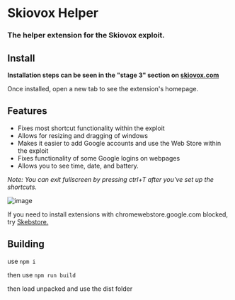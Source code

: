 # Skiovox Helper
### The helper extension for the Skiovox exploit.

## Install

**Installation steps can be seen in the "stage 3" section on [skiovox.com](https://skiovox.com)**

Once installed, open a new tab to see the extension's homepage.

## Features
- Fixes most shortcut functionality within the exploit
- Allows for resizing and dragging of windows
- Makes it easier to add Google accounts and use the Web Store within the exploit
- Fixes functionality of some Google logins on webpages
- Allows you to see time, date, and battery.

*Note: You can exit fullscreen by pressing ctrl+T after you've set up the shortcuts.*

![image](https://github.com/zkayns/skiovox-helper/assets/80561998/4c09893a-65a5-45da-b70b-5f3d20c27d54)

If you need to install extensions with chromewebstore.google.com blocked, try [Skebstore.](https://github.com/bypassiwastaken/skebstore)

## Building

use `npm i`
<br>

then use `npm run build`

then load unpacked and use the dist folder